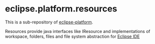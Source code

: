 # eclipse.platform.resources
This is a sub-repository of [eclipse-platform](https://github.com/eclipse-platform).

Resources provide java interfaces like IResource and implementations of workspace, folders, files and file system abstraction for [Eclipse IDE](https://www.eclipse.org/eclipseide/)
